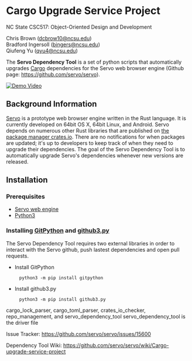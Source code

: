 # Cargo Upgrade Service Project
NC State CSC517: Object-Oriented Design and Development

Chris Brown (dcbrow10@ncsu.edu)  
Bradford Ingersoll (bingers@ncsu.edu)  
Qiufeng Yu (qyu4@ncsu.edu)

The **Servo Dependency Tool** is a set of python scripts that automatically upgrades [Cargo](http://doc.crates.io/index.html) dependencies for the Servo web browser engine (Github page: https://github.com/servo/servo).

[![Demo Video](https://img.youtube.com/vi/-xS-6JY2o_o/0.jpg)](https://www.youtube.com/watch?v=-xS-6JY2o_o)

## Background Information
[Servo](https://github.com/servo/servo) is a prototype web browser engine written in the Rust language. It is currently developed on 64bit OS X, 64bit Linux, and Android. Servo depends on numerous other Rust libraries that are published on [the package manager crates.io](https://crates.io/). There are no notifications for when packages are updated; it's up to developers to keep track of when they need to upgrade their dependencies. The goal of the Servo Dependency Tool is to automatically upgrade Servo's dependencies whenever new versions are released.

## Installation
### Prerequisites
- [Servo web engine](https://github.com/servo/servo)
- [Python3](https://www.python.org/download/releases/3.0/)
### Installing [GitPython](https://github.com/gitpython-developers/GitPython) and [github3.py](https://github.com/sigmavirus24/github3.py)
The Servo Dependency Tool requires two external libraries in order to interact with the Servo github, push lastest dependencies and open pull requests.
- Install GitPython
```
     python3 -m pip install gitpython
```
- Install github3.py
```
     python3 -m pip install github3.py
```
cargo_lock_parser, cargo_toml_parser, crates_io_checker, repo_management, and servo_dependency_tool
servo_dependency_tool is the driver file




Issue Tracker: https://github.com/servo/servo/issues/15600

Dependency Tool Wiki: https://github.com/servo/servo/wiki/Cargo-upgrade-service-project
